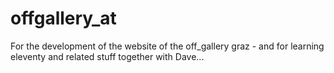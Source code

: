 # offgallery_at

For the development of the website of the off_gallery graz - and for learning eleventy and related stuff together with Dave...
